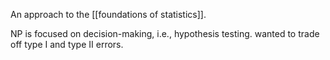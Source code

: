 
An approach to the [[foundations of statistics]]. 

NP is focused on decision-making, i.e., hypothesis testing. wanted to trade off type I and type II errors. 
